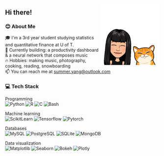 <a href="https://summerxyang.github.io/"><img src="https://github.com/SUMMERxYANG/SUMMERxYANG/blob/main/Bitmoji.png" align="right" height="200" /></a>
<h2> Hi there! </h2>

<h3> 😊 About Me </h3>

 🎓 I'm a 3rd year student studying statistics and quantitative finance at U of T. <br>
 🔧 Currently building: a productivity dashboard & a neural network that composes music <br>
 🔥 Hobbies: making music, photography, cooking, reading, snowboarding <br>
 📫 You can reach me at summer.yang@outlook.com <br>


<h3> 💻 Tech Stack </h3>

Programming  
  ![Python](https://img.shields.io/badge/Python-4a5057?style=for-the-badge&logo=python&logoColor=4a5057&labelColor=e5e9F0)
  ![R](https://img.shields.io/badge/R-4a5057?style=for-the-badge&logo=R&logoColor=4a5057&labelColor=e5e9F0)
  ![C](https://img.shields.io/badge/C-4a5057?style=for-the-badge&logo=C&logoColor=4a5057&labelColor=e5e9F0)
  ![Bash](https://img.shields.io/badge/BASH-4a5057?style=for-the-badge&logo=gnu-bash&logoColor=4a5057&labelColor=e5e9F0)

Machine learning  
  ![ScikitLearn](https://img.shields.io/badge/scikitLearn-4a5057?style=for-the-badge&logo=scikit-learn&logoColor=4a5057&labelColor=e5e9F0)
  ![Tensorflow](https://img.shields.io/badge/tensofrflow-4a5057?style=for-the-badge&logo=tensorflow&logoColor=4a5057&labelColor=e5e9F0)
  ![Pytorch](https://img.shields.io/badge/pytorch-4a5057?style=for-the-badge&logo=pytorch&logoColor=4a5057&labelColor=e5e9F0)

Databases  
  ![MySQL](https://img.shields.io/badge/MySQL-4a5057?style=for-the-badge&logo=mysql&logoColor=4a5057&labelColor=e5e9F0)
  ![PostgreSQL](https://img.shields.io/badge/PostgreSQL-4a5057?style=for-the-badge&logo=postgresql&logoColor=4a5057&labelColor=e5e9F0)
  ![SQLite](https://img.shields.io/badge/SQLite-4a5057?style=for-the-badge&logo=sqlite&logoColor=4a5057&labelColor=e5e9F0)
  ![MongoDB](https://img.shields.io/badge/MongoDB-4a5057?style=for-the-badge&logo=mongodb&logoColor=4a5057&labelColor=e5e9F0)

Data visualization  
  ![Matplotlib](https://img.shields.io/badge/mpl-matplotlib-4a5057?style=for-the-badge&logo=matplotlib&logoColor=4a5057&labelColor=e5e9F0)
  ![Seaborn](https://img.shields.io/badge/sn-seaborn-4a5057?style=for-the-badge&logo=seaborn&logoColor=4a5057&labelColor=e5e9F0)
  ![Bokeh](https://img.shields.io/badge/bokeh-bokeh-4a5057?style=for-the-badge&logo=bokeh&logoColor=4a5057&labelColor=e5e9F0)
  ![Plotly](https://img.shields.io/badge/px-plotly-4a5057?style=for-the-badge&logo=plotly&logoColor=4a5057&labelColor=e5e9F0)

<!---
Other tools  
  ![Git](https://img.shields.io/badge/git-4a5057?style=for-the-badge&logo=git&logoColor=4a5057&labelColor=e5e9F0)
  ![JupyterNotebook](https://img.shields.io/badge/Jupyter-4a5057?style=for-the-badge&logo=jupyter&logoColor=4a5057&labelColor=e5e9F0)
  ![LATEX](https://img.shields.io/badge/LaTeX-4a5057?style=for-the-badge&logo=latex&logoColor=4a5057&labelColor=e5e9F0)
  ![VirtualMachines](https://img.shields.io/badge/VirtualMachines-4a5057?style=for-the-badge&logo=vmware&logoColor=4a5057&labelColor=e5e9F0)

Web dev (newbie)  
  ![HTML5](https://img.shields.io/badge/html-4a5057?style=for-the-badge&logo=html5&logoColor=4a5057&labelColor=e5e9F0)
  ![CSS3](https://img.shields.io/badge/css-4a5057?style=for-the-badge&logo=css3&logoColor=4a5057&labelColor=e5e9F0)
  ![JavaScript](https://img.shields.io/badge/javascript-4a5057?style=for-the-badge&logo=javascript&logoColor=4a5057&labelColor=e5e9F0)
  ![Bootstrap](https://img.shields.io/badge/Bootstrap-4a5057?style=for-the-badge&logo=bootstrap&logoColor=4a5057&labelColor=e5e9F0)
-->


<!---
<a href="https://github.com/summerxyang?tab=repositories">
  <img width="300px" src="https://github-readme-stats.anuraghazra1.vercel.app/api/top-langs/?username=summerxyang&count_private=true&theme=nord&layout=compact&hide=makefile,shell&hide_border=true" />
</a>

https://github.com/anuraghazra/github-readme-stats
-->
